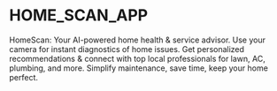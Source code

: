 # HOME_SCAN_APP
HomeScan: Your AI-powered home health &amp; service advisor. Use your camera for instant diagnostics of home issues. Get personalized recommendations &amp; connect with top local professionals for lawn, AC, plumbing, and more. Simplify maintenance, save time, keep your home perfect.
